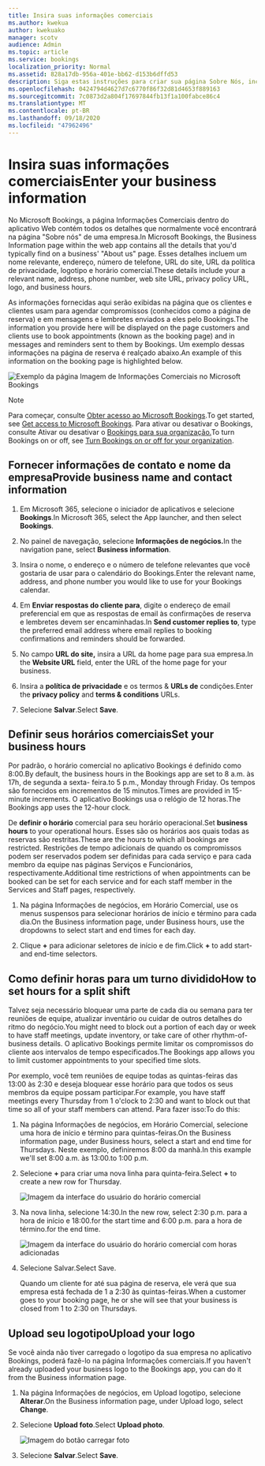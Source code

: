 ```yaml
---
title: Insira suas informações comerciais
ms.author: kwekua
author: kwekuako
manager: scotv
audience: Admin
ms.topic: article
ms.service: bookings
localization_priority: Normal
ms.assetid: 828a17db-956a-401e-bb62-d153b6dffd53
description: Siga estas instruções para criar sua página Sobre Nós, incluindo nome da empresa, endereço, número de telefone, URL do site, logotipo e horário comercial no Microsoft Bookings.
ms.openlocfilehash: 0424794d4627d7c6770f86f32d81d4653f889163
ms.sourcegitcommit: 7c0873d2a804f17697844fb13f1a100fabce86c4
ms.translationtype: MT
ms.contentlocale: pt-BR
ms.lasthandoff: 09/18/2020
ms.locfileid: "47962496"
---
```

# <a name="enter-your-business-information"></a><span data-ttu-id="a6a97-103">Insira suas informações comerciais</span><span class="sxs-lookup"><span data-stu-id="a6a97-103">Enter your business information</span></span>

<span data-ttu-id="a6a97-104">No Microsoft Bookings, a página Informações Comerciais dentro do aplicativo Web contém todos os detalhes que normalmente você encontrará na página "Sobre nós" de uma empresa.</span><span class="sxs-lookup"><span data-stu-id="a6a97-104">In Microsoft Bookings, the Business Information page within the web app contains all the details that you'd typically find on a business' "About us" page.</span></span> <span data-ttu-id="a6a97-105">Esses detalhes incluem um nome relevante, endereço, número de telefone, URL do site, URL da política de privacidade, logotipo e horário comercial.</span><span class="sxs-lookup"><span data-stu-id="a6a97-105">These details include your a relevant name, address, phone number, web site URL, privacy policy URL, logo, and business hours.</span></span>

<span data-ttu-id="a6a97-106">As informações fornecidas aqui serão exibidas na página que os clientes e clientes usam para agendar compromissos (conhecidos como a página de reserva) e em mensagens e lembretes enviados a eles pelo Bookings.</span><span class="sxs-lookup"><span data-stu-id="a6a97-106">The information you provide here will be displayed on the page customers and clients use to book appointments (known as the booking page) and in messages and reminders sent to them by Bookings.</span></span> <span data-ttu-id="a6a97-107">Um exemplo dessas informações na página de reserva é realçado abaixo.</span><span class="sxs-lookup"><span data-stu-id="a6a97-107">An example of this information on the booking page is highlighted below.</span></span>

   ![Exemplo da página Imagem de Informações Comerciais no Microsoft Bookings](../media/bookings-business-info.png)

> [!NOTE]
> <span data-ttu-id="a6a97-109">Para começar, consulte [Obter acesso ao Microsoft Bookings](get-access.md).</span><span class="sxs-lookup"><span data-stu-id="a6a97-109">To get started, see [Get access to Microsoft Bookings](get-access.md).</span></span> <span data-ttu-id="a6a97-110">Para ativar ou desativar o Bookings, consulte Ativar ou desativar o [Bookings para sua organização.](turn-bookings-on-or-off.md)</span><span class="sxs-lookup"><span data-stu-id="a6a97-110">To turn Bookings on or off, see [Turn Bookings on or off for your organization](turn-bookings-on-or-off.md).</span></span>

## <a name="provide-business-name-and-contact-information"></a><span data-ttu-id="a6a97-111">Fornecer informações de contato e nome da empresa</span><span class="sxs-lookup"><span data-stu-id="a6a97-111">Provide business name and contact information</span></span>

1. <span data-ttu-id="a6a97-112">Em Microsoft 365, selecione o iniciador de aplicativos e selecione **Bookings**.</span><span class="sxs-lookup"><span data-stu-id="a6a97-112">In Microsoft 365, select the App launcher, and then select **Bookings**.</span></span>

1. <span data-ttu-id="a6a97-113">No painel de navegação, selecione **Informações de negócios.**</span><span class="sxs-lookup"><span data-stu-id="a6a97-113">In the navigation pane, select **Business information**.</span></span>

1. <span data-ttu-id="a6a97-114">Insira o nome, o endereço e o número de telefone relevantes que você gostaria de usar para o calendário do Bookings.</span><span class="sxs-lookup"><span data-stu-id="a6a97-114">Enter the relevant name, address, and phone number you would like to use for your Bookings calendar.</span></span>

1. <span data-ttu-id="a6a97-115">Em **Enviar respostas do cliente para**, digite o endereço de email preferencial em que as respostas de email às confirmações de reserva e lembretes devem ser encaminhadas.</span><span class="sxs-lookup"><span data-stu-id="a6a97-115">In **Send customer replies to**, type the preferred email address where email replies to booking confirmations and reminders should be forwarded.</span></span>

1. <span data-ttu-id="a6a97-116">No campo **URL do site,** insira a URL da home page para sua empresa.</span><span class="sxs-lookup"><span data-stu-id="a6a97-116">In the **Website URL** field, enter the URL of the home page for your business.</span></span>

1. <span data-ttu-id="a6a97-117">Insira a **política de privacidade** e os termos & **URLs de** condições.</span><span class="sxs-lookup"><span data-stu-id="a6a97-117">Enter the **privacy policy** and **terms & conditions** URLs.</span></span>

1. <span data-ttu-id="a6a97-118">Selecione **Salvar**.</span><span class="sxs-lookup"><span data-stu-id="a6a97-118">Select **Save**.</span></span>

## <a name="set-your-business-hours"></a><span data-ttu-id="a6a97-119">Definir seus horários comerciais</span><span class="sxs-lookup"><span data-stu-id="a6a97-119">Set your business hours</span></span>

<span data-ttu-id="a6a97-120">Por padrão, o horário comercial no aplicativo Bookings é definido como 8:00.</span><span class="sxs-lookup"><span data-stu-id="a6a97-120">By default, the business hours in the Bookings app are set to 8 a.m.</span></span> <span data-ttu-id="a6a97-121">às 17h, de segunda a sexta- feira.</span><span class="sxs-lookup"><span data-stu-id="a6a97-121">to 5 p.m., Monday through Friday.</span></span> <span data-ttu-id="a6a97-122">Os tempos são fornecidos em incrementos de 15 minutos.</span><span class="sxs-lookup"><span data-stu-id="a6a97-122">Times are provided in 15-minute increments.</span></span> <span data-ttu-id="a6a97-123">O aplicativo Bookings usa o relógio de 12 horas.</span><span class="sxs-lookup"><span data-stu-id="a6a97-123">The Bookings app uses the 12-hour clock.</span></span>

<span data-ttu-id="a6a97-124">De **definir o horário** comercial para seu horário operacional.</span><span class="sxs-lookup"><span data-stu-id="a6a97-124">Set **business hours** to your operational hours.</span></span> <span data-ttu-id="a6a97-125">Esses são os horários aos quais todas as reservas são restritas.</span><span class="sxs-lookup"><span data-stu-id="a6a97-125">These are the hours to which all bookings are restricted.</span></span> <span data-ttu-id="a6a97-126">Restrições de tempo adicionais de quando os compromissos podem ser reservados podem ser definidas para cada serviço e para cada membro da equipe nas páginas Serviços e Funcionários, respectivamente.</span><span class="sxs-lookup"><span data-stu-id="a6a97-126">Additional time restrictions of when appointments can be booked can be set for each service and for each staff member in the Services and Staff pages, respectively.</span></span>

1. <span data-ttu-id="a6a97-127">Na página Informações de negócios, em Horário Comercial, use os menus suspensos para selecionar horários de início e término para cada dia.</span><span class="sxs-lookup"><span data-stu-id="a6a97-127">On the Business information page, under Business hours, use the dropdowns to select start and end times for each day.</span></span>

1. <span data-ttu-id="a6a97-128">Clique **+** para adicionar seletores de início e de fim.</span><span class="sxs-lookup"><span data-stu-id="a6a97-128">Click **+** to add start- and end-time selectors.</span></span>

## <a name="how-to-set-hours-for-a-split-shift"></a><span data-ttu-id="a6a97-129">Como definir horas para um turno dividido</span><span class="sxs-lookup"><span data-stu-id="a6a97-129">How to set hours for a split shift</span></span>

<span data-ttu-id="a6a97-130">Talvez seja necessário bloquear uma parte de cada dia ou semana para ter reuniões de equipe, atualizar inventário ou cuidar de outros detalhes do ritmo do negócio.</span><span class="sxs-lookup"><span data-stu-id="a6a97-130">You might need to block out a portion of each day or week to have staff meetings, update inventory, or take care of other rhythm-of-business details.</span></span> <span data-ttu-id="a6a97-131">O aplicativo Bookings permite limitar os compromissos do cliente aos intervalos de tempo especificados.</span><span class="sxs-lookup"><span data-stu-id="a6a97-131">The Bookings app allows you to limit customer appointments to your specified time slots.</span></span>

<span data-ttu-id="a6a97-132">Por exemplo, você tem reuniões de equipe todas as quintas-feiras das 13:00 às 2:30 e deseja bloquear esse horário para que todos os seus membros da equipe possam participar.</span><span class="sxs-lookup"><span data-stu-id="a6a97-132">For example, you have staff meetings every Thursday from 1 o'clock to 2:30 and want to block out that time so all of your staff members can attend.</span></span> <span data-ttu-id="a6a97-133">Para fazer isso:</span><span class="sxs-lookup"><span data-stu-id="a6a97-133">To do this:</span></span>

1. <span data-ttu-id="a6a97-134">Na página Informações de negócios, em Horário Comercial, selecione uma hora de início e término para quintas-feiras.</span><span class="sxs-lookup"><span data-stu-id="a6a97-134">On the Business information page, under Business hours, select a start and end time for Thursdays.</span></span> <span data-ttu-id="a6a97-135">Neste exemplo, definiremos 8:00 da manhã.</span><span class="sxs-lookup"><span data-stu-id="a6a97-135">In this example we'll set 8:00 a.m.</span></span> <span data-ttu-id="a6a97-136">às 13:00.</span><span class="sxs-lookup"><span data-stu-id="a6a97-136">to 1:00 p.m.</span></span>

1. <span data-ttu-id="a6a97-137">Selecione **+** para criar uma nova linha para quinta-feira.</span><span class="sxs-lookup"><span data-stu-id="a6a97-137">Select **+** to create a new row for Thursday.</span></span>

   ![Imagem da interface do usuário do horário comercial](../media/bookings-split-shift.png)

1. <span data-ttu-id="a6a97-139">Na nova linha, selecione 14:30.</span><span class="sxs-lookup"><span data-stu-id="a6a97-139">In the new row, select 2:30 p.m.</span></span> <span data-ttu-id="a6a97-140">para a hora de início e 18:00.</span><span class="sxs-lookup"><span data-stu-id="a6a97-140">for the start time and 6:00 p.m.</span></span> <span data-ttu-id="a6a97-141">para a hora de término.</span><span class="sxs-lookup"><span data-stu-id="a6a97-141">for the end time.</span></span>

   ![Imagem da interface do usuário do horário comercial com horas adicionadas](../media/bookings-split-shift-hours.png)

1. <span data-ttu-id="a6a97-143">Selecione Salvar.</span><span class="sxs-lookup"><span data-stu-id="a6a97-143">Select Save.</span></span>

    <span data-ttu-id="a6a97-144">Quando um cliente for até sua página de reserva, ele verá que sua empresa está fechada de 1 a 2:30 às quintas-feiras.</span><span class="sxs-lookup"><span data-stu-id="a6a97-144">When a customer goes to your booking page, he or she will see that your business is closed from 1 to 2:30 on Thursdays.</span></span>

## <a name="upload-your-logo"></a><span data-ttu-id="a6a97-145">Upload seu logotipo</span><span class="sxs-lookup"><span data-stu-id="a6a97-145">Upload your logo</span></span>

<span data-ttu-id="a6a97-146">Se você ainda não tiver carregado o logotipo da sua empresa no aplicativo Bookings, poderá fazê-lo na página Informações comerciais.</span><span class="sxs-lookup"><span data-stu-id="a6a97-146">If you haven't already uploaded your business logo to the Bookings app, you can do it from the Business information page.</span></span>

1. <span data-ttu-id="a6a97-147">Na página Informações de negócios, em Upload logotipo, selecione **Alterar**.</span><span class="sxs-lookup"><span data-stu-id="a6a97-147">On the Business information page, under Upload logo, select **Change**.</span></span>

1. <span data-ttu-id="a6a97-148">Selecione **Upload foto**.</span><span class="sxs-lookup"><span data-stu-id="a6a97-148">Select **Upload photo**.</span></span>

   ![Imagem do botão carregar foto](../media/bookings-upload-photo.png)

1. <span data-ttu-id="a6a97-150">Selecione **Salvar**.</span><span class="sxs-lookup"><span data-stu-id="a6a97-150">Select **Save**.</span></span>
